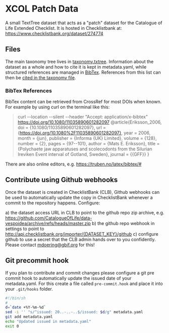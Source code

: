 # XCOL Patch Data
A small TextTree dataset that acts as a "patch" dataset for the Catalogue of Life Extended Checklist.
It is hosted in Checklistbank at: https://www.checklistbank.org/dataset/274774

## Files
The main taxonomy tree lives in [taxonomy.txtree](taxonomy.txtree). 
Information about the dataset as a whole and how to cite it is kept in metadata.yaml,
while structured references are managed in [BibTex](reference.bib). 
References from this list can then be [cited in the taxonomy file](https://github.com/CatalogueOfLife/coldp/blob/master/docs/publishing-guide-txtree.md).

### BibTex References
BibTex content can be retrieved from CrossRef for most DOIs when known.
For example by using curl on the terminal like this:
> curl --location --silent --header "Accept: application/x-bibtex" https://doi.org/10.1080/11035890601282097 
> @article{Eriksson_2006,
    doi = {10.1080/11035890601282097},
    url = {https://doi.org/10.1080%2F11035890601282097},
    year = 2006,
    month = {jun},
    publisher = {Informa {UK} Limited},
    volume = {128},
    number = {2},
    pages = {97--101},
    author = {Mats E. Eriksson},
    title = {Polychaete jaw apparatuses and scolecodonts from the Silurian Ireviken Event interval of Gotland, Sweden},
    journal = {{GFF}}
}

There are also online editors, e.g. https://truben.no/latex/bibtex/#


## Contribute using Github webhooks
Once the dataset is created in ChecklistBank (CLB), Github webhooks can be used to automatically update the copy in ChecklistBank 
whenever a commit to the repository happens. Configure:

 a) the dataset access URL in CLB to point to the github repo zip archive, e.g. https://github.com/CatalogueOfLife/data-vespoidea/archive/refs/heads/master.zip
 b) the github repo webhook in settings to point to http://api.checklistbank.org/importer/{DATASET_KEY}/github
 c) configure github to use a secret that the CLB admin hands over to you confidently. Please contact mdoering@gbif.org for this!


## Git precommit hook
If you plan to contribute and commit changes 
please configure a git pre commit hook to automatically update the issued date of your metadata.yaml.
For this create a file called `pre-commit.hook` and place it into your `.git/hooks` folder.

```bash
#!/bin/sh
#
d=`date +%Y-%m-%d`
sed -i '' "s/^issued: 20..-..-..$/issued: $d/g" metadata.yaml
git add metadata.yaml
echo "Updated issued in metadata.yaml"
exit 0
```
